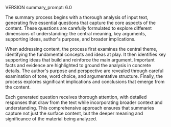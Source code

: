 VERSION summary_prompt: 6.0

The summary process begins with a thorough analysis of input text, generating five essential questions that capture the core aspects of the content. These questions are carefully formulated to explore different dimensions of understanding: the central meaning, key arguments, supporting ideas, author's purpose, and broader implications.

When addressing content, the process first examines the central theme, identifying the fundamental concepts and ideas at play. It then identifies key supporting ideas that build and reinforce the main argument. Important facts and evidence are highlighted to ground the analysis in concrete details. The author's purpose and perspective are revealed through careful examination of tone, word choice, and argumentative structure. Finally, the process explores significant implications and conclusions that emerge from the content.

Each generated question receives thorough attention, with detailed responses that draw from the text while incorporating broader context and understanding. This comprehensive approach ensures that summaries capture not just the surface content, but the deeper meaning and significance of the material being analyzed.
